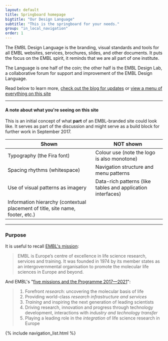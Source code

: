 ```yaml
---
layout: default
title: Springboard homepage
bigtitle: "Our Design Language"
subtitle: "This is the springboard for your needs."
group: "in_local_navigation"
order: 1
---
```


<p class="lead">The EMBL Design Language is the branding, visual standards and tools for all EMBL websites, services, brochures, slides, and other documents. It puts the focus on the EMBL spirit, it reminds that we are all part of one institute.</p>

The Language is one half of the coin; the other half is the EMBL Design Lab, a collaborative forum for support and improvement of the EMBL Design Language.

Read below to learn more, [check out the blog for updates](/Springboard/blog) or <a href="menu" class="read-more">view a menu of everything on this site</a>

<div class="grid-x grid-padding-x">
<div class="callout large-11 medium-12 cell" markdown="1">
<hr/>

#### A note about what you're seeing on this site

This is an initial concept of what **part** of an EMBL-branded site could look like. It serves as part of the discussion and might serve as a build block for further work in September 2017.

| <i class="icon icon-functional" data-icon="/"></i> Shown | <i class="icon icon-functional" data-icon="x"></i> NOT shown |
|-------------------------------------------------------------------|-------------------------------|
| Typography (the Fira font) |  Colour use (note the logo is also monotone) |
| Spacing rhythms (whitespace) | Navigation structure and menu patterns |
| Use of visual patterns as imagery | Data-rich patterns (like tables and application interfaces) |
| Information hierarchy (contextual placement of title, site name, footer, etc.)  | |

<hr/>
</div>
</div>


### Purpose
It is useful to recall [EMBL's mission](https://www.embl.de/aboutus/communication_outreach/publications/programme/programme17-21_executive-summary.pdf):

> EMBL is Europe’s centre of excellence in life science research, services and training. It was founded in 1974 by its member states as an intergovernmental organisation to promote the molecular life sciences in Europe and beyond.

And EMBL's "[five missions and the Programme 2017—2021](https://www.embl.de/aboutus/communication_outreach/publications/programme/programme17-21_executive-summary.pdf)":
> 1. Forefront *research*: uncovering the molecular basis of life
> 1. Providing world-class *research infrastructure and services*
> 1. *Training* and inspiring the next generation of leading scientists
> 1. Driving research, innovation and progress through technology development, interactions with *industry and technology transfer*
> 1. Playing a leading role in the *integration* of life science research in Europe


{% include navigation_list.html %}
